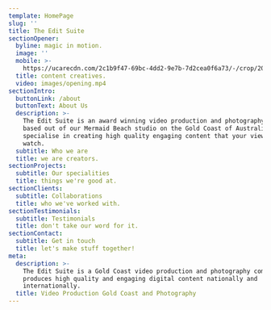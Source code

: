 ```yaml
---
template: HomePage
slug: ''
title: The Edit Suite
sectionOpener:
  byline: magic in motion.
  image: ''
  mobile: >-
    https://ucarecdn.com/2c1b9f47-69bc-4dd2-9e7b-7d2cea0f6a73/-/crop/2058x1452/446,0/-/preview/
  title: content creatives.
  video: images/opening.mp4
sectionIntro:
  buttonLink: /about
  buttonText: About Us
  description: >-
    The Edit Suite is an award winning video production and photography company
    based out of our Mermaid Beach studio on the Gold Coast of Australia. We
    specialise in creating high quality engaging content that your viewers will
    watch.
  subtitle: Who we are
  title: we are creators.
sectionProjects:
  subtitle: Our specialities
  title: things we're good at.
sectionClients:
  subtitle: Collaborations
  title: who we've worked with.
sectionTestimonials:
  subtitle: Testimonials
  title: don't take our word for it.
sectionContact:
  subtitle: Get in touch
  title: let's make stuff together!
meta:
  description: >-
    The Edit Suite is a Gold Coast video production and photography company that
    produces high quality and engaging digital content nationally and
    internationally.
  title: Video Production Gold Coast and Photography
---
```


